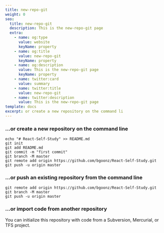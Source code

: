 ```yaml
---
title: new-repo-git
weight: 0
seo:
  title: new-repo-git
  description: This is the new-repo-git page
  extra:
    - name: og:type
      value: website
      keyName: property
    - name: og:title
      value: new-repo-git
      keyName: property
    - name: og:description
      value: This is the new-repo-git page
      keyName: property
    - name: twitter:card
      value: summary
    - name: twitter:title
      value: new-repo-git
    - name: twitter:description
      value: This is the new-repo-git page
template: docs
excerpt: or create a new repository on the command li
---
```



### ...or create a new repository on the command line

```
echo "# React-Self-Study" >> README.md
git init
git add README.md
git commit -m "first commit"
git branch -M master
git remote add origin https://github.com/bgoonz/React-Self-Study.git
git push -u origin master
```

### ...or push an existing repository from the command line

```
git remote add origin https://github.com/bgoonz/React-Self-Study.git
git branch -M master
git push -u origin master
```

### ...or import code from another repository

You can initialize this repository with code from a Subversion, Mercurial, or TFS project.
